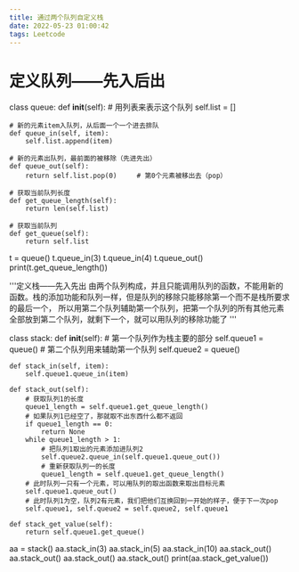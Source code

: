 ```yaml
---
title: 通过两个队列自定义栈
date: 2022-05-23 01:00:42
tags: Leetcode
---
```


# 定义队列——先入后出
class queue:
    def __init__(self):
        # 用列表来表示这个队列
        self.list = []

    # 新的元素item入队列，从后面一个一个进去排队
    def queue_in(self, item):
        self.list.append(item)

    # 新的元素出队列，最前面的被移除（先进先出）
    def queue_out(self):
        return self.list.pop(0)     # 第0个元素被移出去（pop）

    # 获取当前队列长度
    def get_queue_length(self):
        return len(self.list)

    # 获取当前队列
    def get_queue(self):
        return self.list

t = queue()
t.queue_in(3)
t.queue_in(4)
t.queue_out()
print(t.get_queue_length())

'''定义栈——先入先出
由两个队列构成，并且只能调用队列的函数，不能用新的函数。栈的添加功能和队列一样，但是队列的移除只能移除第一个而不是栈所要求的最后一个，
所以用第二个队列辅助第一个队列，把第一个队列的所有其他元素全部放到第二个队列，就剩下一个，就可以用队列的移除功能了
'''

class stack:
    def __init__(self):
        # 第一个队列作为栈主要的部分
        self.queue1 = queue()
        # 第二个队列用来辅助第一个队列
        self.queue2 = queue()

    def stack_in(self, item):
        self.queue1.queue_in(item)

    def stack_out(self):
        # 获取队列1的长度
        queue1_length = self.queue1.get_queue_length()
        # 如果队列1已经空了，那就取不出东西什么都不返回
        if queue1_length == 0:
            return None
        while queue1_length > 1:
            # 把队列1取出的元素添加进队列2
            self.queue2.queue_in(self.queue1.queue_out())
            # 重新获取队列一的长度
            queue1_length = self.queue1.get_queue_length()
        # 此时队列一只有一个元素，可以用队列的取出函数来取出目标元素
        self.queue1.queue_out()
        # 此时队列1为空，队列2有元素，我们把他们互换回到一开始的样子，便于下一次pop
        self.queue1, self.queue2 = self.queue2, self.queue1

    def stack_get_value(self):
        return self.queue1.get_queue()

aa = stack()
aa.stack_in(3)
aa.stack_in(5)
aa.stack_in(10)
aa.stack_out()
aa.stack_out()
aa.stack_out()
aa.stack_out()
print(aa.stack_get_value())



